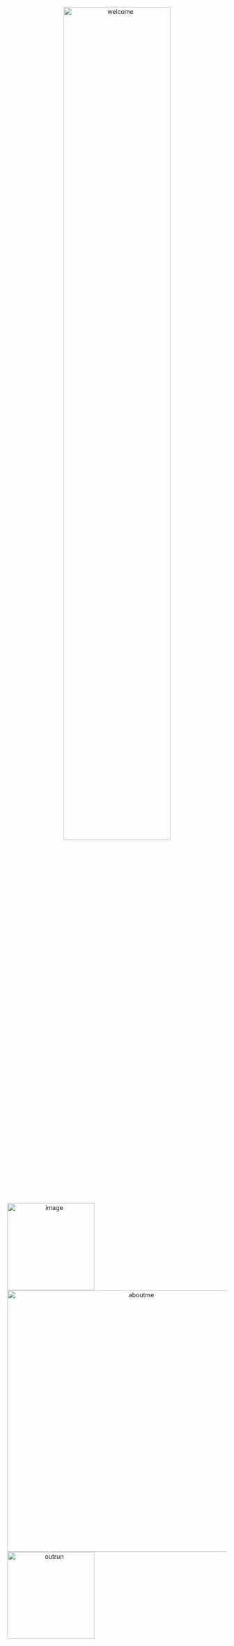 <p align='center'>
<img align='center' alt='welcome' width='70%' src='https://cdn.discordapp.com/attachments/681786753547632790/867268836280500224/Retro.png'>
</p>


<p align='center', width='100%'>
<img align='left' alt='image' width='200px' src='https://media.discordapp.net/attachments/681786753547632790/867316370223792148/synth.png?width=308&height=473'>
<img align='left' alt='aboutme' width='600px' src='https://cdn.discordapp.com/attachments/681786753547632790/867328718836596776/text.png'> <img align='left' alt='outrun' width=200px src='https://media.tenor.com/images/e780c3874c8a28600f6b03167460c545/tenor.gif'>

</p>

